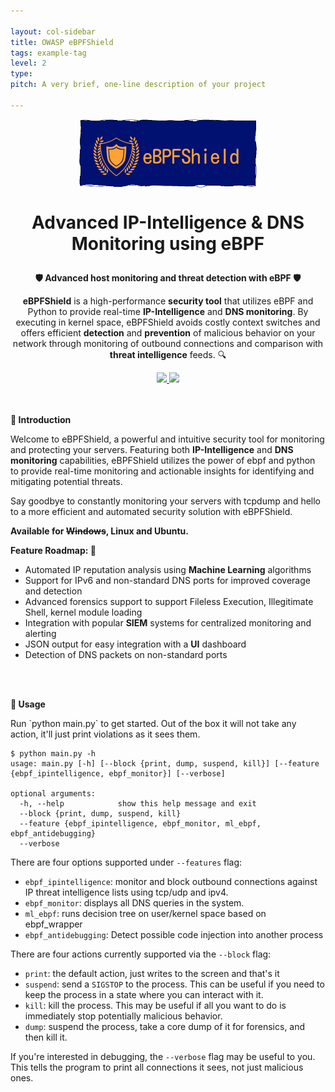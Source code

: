 ```yaml
---

layout: col-sidebar
title: OWASP eBPFShield
tags: example-tag
level: 2
type: 
pitch: A very brief, one-line description of your project

---
```

<p align="center">
<img alt="cgapp logo" src="./ebpfshield.PNG" width="284px"/ align="center">
</p>
<h1 align="center">
  <p>Advanced IP-Intelligence & DNS Monitoring using eBPF</p>
</h1>
<p align="center"><b>🛡️ Advanced host monitoring and threat detection with eBPF 🛡️</b></p>

<p align="center"><b>eBPFShield</b> is a high-performance <b>security tool</b> that utilizes eBPF and Python to provide real-time <b>IP-Intelligence</b> and <b>DNS monitoring</b>. By executing in kernel space, eBPFShield avoids costly context switches and offers efficient <b>detection</b> and <b>prevention</b> of malicious behavior on your network through monitoring of outbound connections and comparison with <b>threat intelligence</b> feeds. 🔍 </p>
<div align='center'>
<a href='https://github.com/sagarbhure/eBPFShield/releases'>
<img src='https://img.shields.io/github/v/release/chroline/well_app?color=%23FDD835&label=version&style=for-the-badge'>
</a>
<a href='https://github.com/sagarbhure/eBPFShield/blob/main/LICENSE'>
<img src='https://img.shields.io/github/license/chroline/well_app?style=for-the-badge'>
</a>
</div>
<br/><br/>

<p align="left"><b>📝 Introduction</b></p>
Welcome to eBPFShield, a powerful and intuitive security tool for monitoring and protecting your servers. Featuring both <b>IP-Intelligence</b> and <b>DNS monitoring</b> capabilities, eBPFShield utilizes the power of ebpf and python to provide real-time monitoring and actionable insights for identifying and mitigating potential threats.

Say goodbye to constantly monitoring your servers with tcpdump and hello to a more efficient and automated security solution with eBPFShield.

**Available for ~~Windows~~, Linux and Ubuntu.**

**Feature Roadmap: 📅**

- Automated IP reputation analysis using **Machine Learning** algorithms
- Support for IPv6 and non-standard DNS ports for improved coverage and detection
- Advanced forensics support to support Fileless Execution, Illegitimate Shell, kernel module loading
- Integration with popular **SIEM** systems for centralized monitoring and alerting
- JSON output for easy integration with a **UI** dashboard
- Detection of DNS packets on non-standard ports

<br/><br/>
<p align="left"><b>🚀 Usage</b></p>
 Run `python main.py` to get started. Out of the box it will not take any action, it'll just print violations as it sees them.

```
$ python main.py -h
usage: main.py [-h] [--block {print, dump, suspend, kill}] [--feature {ebpf_ipintelligence, ebpf_monitor}] [--verbose]

optional arguments:
  -h, --help            show this help message and exit
  --block {print, dump, suspend, kill}
  --feature {ebpf_ipintelligence, ebpf_monitor, ml_ebpf, ebpf_antidebugging}
  --verbose

```

There are four options supported under `--features` flag:
  - `ebpf_ipintelligence`: monitor and block outbound connections against IP threat intelligence lists using tcp/udp and ipv4.
  - `ebpf_monitor`: displays all DNS queries in the system. 
  - `ml_ebpf`: runs decision tree on user/kernel space based on ebpf_wrapper
  - `ebpf_antidebugging`: Detect possible code injection into another process
  
There are four actions currently supported via the `--block` flag:
- `print`: the default action, just writes to the screen and that's it
- `suspend`: send a `SIGSTOP` to the process. This can be useful if you need to keep the process in a state where you can interact with it.
- `kill`: kill the process. This may be useful if all you want to do is immediately stop potentially malicious behavior.
- `dump`: suspend the process, take a core dump of it for forensics, and then kill it.

If you're interested in debugging, the `--verbose` flag may be useful to you. This tells the program to print all connections it sees, not just malicious ones.

